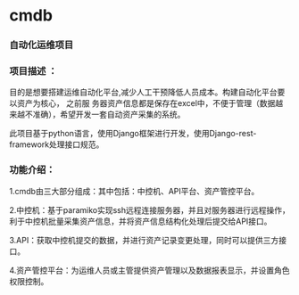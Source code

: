 # cmdb

###	自动化运维项目

### 项目描述	：

​	目的是想要搭建运维自动化平台,减少人工干预降低人员成本。构建自动化平台要以资产为核心，
之前服 务器资产信息都是保存在excel中，不便于管理（数据越来越不准确），希望开发一套自动资产采集的系统。

​	此项目基于python语言，使用Django框架进行开发，使用Django-rest-framework处理接口规范。

### 功能介绍：

  1.cmdb由三大部分组成：其中包括：中控机、API平台、资产管控平台。

  2.中控机：基于paramiko实现ssh远程连接服务器，并且对服务器进行远程操作，利于中控机批量采集资产信息，并将资产信息结构化处理后提交给API接口。

  3.API：获取中控机提交的数据，并进行资产记录变更处理，同时可以提供三方接口。

  4.资产管控平台：为运维人员或主管提供资产管理以及数据报表显示，并设置角色权限控制。
